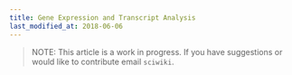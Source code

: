 ```yaml
---
title: Gene Expression and Transcript Analysis
last_modified_at: 2018-06-06
---
```

>NOTE: This article is a work in progress. If you have suggestions or would like to contribute email `sciwiki`.  
